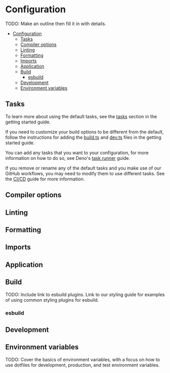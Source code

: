 # Configuration

TODO: Make an outline then fill it in with details.

- [Configuration](#configuration)
  - [Tasks](#tasks)
  - [Compiler options](#compiler-options)
  - [Linting](#linting)
  - [Formatting](#formatting)
  - [Imports](#imports)
  - [Application](#application)
  - [Build](#build)
    - [esbuild](#esbuild)
  - [Development](#development)
  - [Environment variables](#environment-variables)

## Tasks

To learn more about using the default tasks, see the
[tasks](getting-started.md#tasks) section in the getting started guide.

If you need to customize your build options to be different from the default,
follow the instructions for adding the [build.ts](getting-started.md#buildts)
and [dev.ts](getting-started.md#devts) files in the getting started guide.

You can add any tasks that you want to your configuration, for more information
on how to do so, see Deno's
[task runner](https://docs.deno.com/runtime/manual/tools/task_runner/) guide.

If you remove or rename any of the default tasks and you make use of our GitHub
workflows, you may need to modify them to use different tasks. See the
[CI/CD](ci-cd.md) guide for more information.

## Compiler options

## Linting

## Formatting

## Imports

## Application

## Build

TODO: Include link to esbuild plugins. Link to our styling guide for examples of
using common styling plugins for esbuild.

### esbuild

## Development

## Environment variables

TODO: Cover the basics of environment variables, with a focus on how to use
dotfiles for development, production, and test environment variables.
